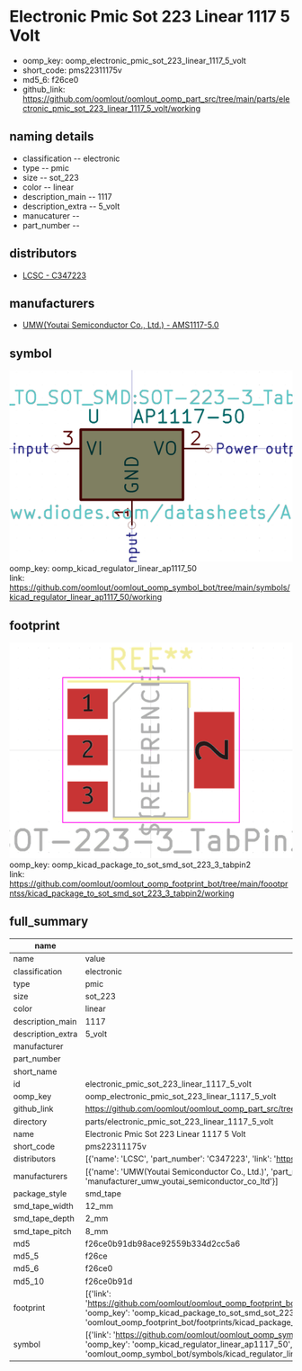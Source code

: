 # Electronic Pmic Sot 223 Linear 1117 5 Volt

  
* oomp_key: oomp_electronic_pmic_sot_223_linear_1117_5_volt 
* short_code: pms22311175v
* md5_6: f26ce0  
* github_link: https://github.com/oomlout/oomlout_oomp_part_src/tree/main/parts/electronic_pmic_sot_223_linear_1117_5_volt/working  
## naming details
* classification -- electronic
* type -- pmic
* size -- sot_223
* color -- linear
* description_main -- 1117
* description_extra -- 5_volt
* manucaturer -- 
* part_number -- 

## distributors
* [LCSC - C347223](https://lcsc.com/product-detail/C347223.html)  

## manufacturers
* [UMW(Youtai Semiconductor Co., Ltd.) - AMS1117-5.0]()  

## symbol

![](symbol/0/working/working_600.png)  
oomp_key: oomp_kicad_regulator_linear_ap1117_50  
link: https://github.com/oomlout/oomlout_oomp_symbol_bot/tree/main/symbols/kicad_regulator_linear_ap1117_50/working  

## footprint

![](footprint/0/working/working_600.png)  
oomp_key: oomp_kicad_package_to_sot_smd_sot_223_3_tabpin2  
link: https://github.com/oomlout/oomlout_oomp_footprint_bot/tree/main/foootprntss/kicad_package_to_sot_smd_sot_223_3_tabpin2/working  

## full_summary
| name | value | 
| --- | --- | 
| name | value | 
| classification | electronic | 
| type | pmic | 
| size | sot_223 | 
| color | linear | 
| description_main | 1117 | 
| description_extra | 5_volt | 
| manufacturer |  | 
| part_number |  | 
| short_name |  | 
| id | electronic_pmic_sot_223_linear_1117_5_volt | 
| oomp_key | oomp_electronic_pmic_sot_223_linear_1117_5_volt | 
| github_link | https://github.com/oomlout/oomlout_oomp_part_src/tree/main/parts/electronic_pmic_sot_223_linear_1117_5_volt/working | 
| directory | parts/electronic_pmic_sot_223_linear_1117_5_volt | 
| name | Electronic Pmic Sot 223 Linear 1117 5 Volt | 
| short_code | pms22311175v | 
| distributors | [{'name': 'LCSC', 'part_number': 'C347223', 'link': 'https://lcsc.com/product-detail/C347223.html', 'id': 'distributor_lcsc'}] | 
| manufacturers | [{'name': 'UMW(Youtai Semiconductor Co., Ltd.)', 'part_number': 'AMS1117-5.0', 'link': '', 'id': 'manufacturer_umw_youtai_semiconductor_co_ltd'}] | 
| package_style | smd_tape | 
| smd_tape_width | 12_mm | 
| smd_tape_depth | 2_mm | 
| smd_tape_pitch | 8_mm | 
| md5 | f26ce0b91db98ace92559b334d2cc5a6 | 
| md5_5 | f26ce | 
| md5_6 | f26ce0 | 
| md5_10 | f26ce0b91d | 
| footprint | [{'link': 'https://github.com/oomlout/oomlout_oomp_footprint_bot/tree/main/foootprntss/kicad_package_to_sot_smd_sot_223_3_tabpin2', 'oomp_key': 'oomp_kicad_package_to_sot_smd_sot_223_3_tabpin2', 'directory': 'oomlout_oomp_footprint_bot/footprints/kicad_package_to_sot_smd_sot_223_3_tabpin2//working/working.kicad_mod'}] | 
| symbol | [{'link': 'https://github.com/oomlout/oomlout_oomp_symbol_bot/tree/main/symbols/kicad_regulator_linear_ap1117_50', 'oomp_key': 'oomp_kicad_regulator_linear_ap1117_50', 'directory': 'oomlout_oomp_symbol_bot/symbols/kicad_regulator_linear_ap1117_50//working/working.kicad_sym'}] | 
